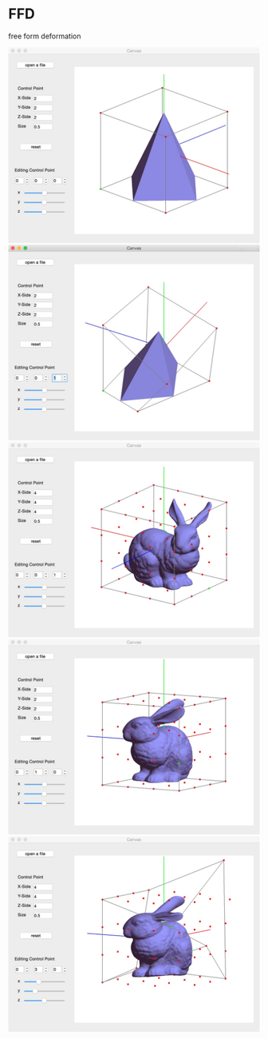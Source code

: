 # FFD

free form deformation

![](./Resources/pic1.jpg)
![](./Resources/pic2.jpg)
![](./Resources/pic3.jpg)
![](./Resources/pic4.jpg)
![](./Resources/pic5.jpg)
